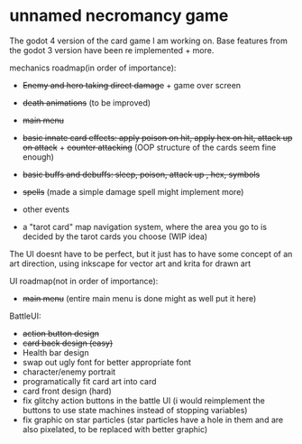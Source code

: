 # unnamed necromancy game
 The godot 4 version of the card game I am working on. Base features from the godot 3 version have been re implemented + more. 

 mechanics roadmap(in order of importance):
 - ~~Enemy and hero taking direct damage~~ + game over screen
 - ~~death animations~~ (to be improved)
 - ~~main menu~~

 - ~~basic innate card effects: apply poison on hit, apply hex on hit, attack up on attack~~ + ~~counter attacking~~
 (OOP structure of the cards seem fine enough)
 - ~~basic buffs and debuffs: sleep, poison, attack up , hex, symbols~~

 - ~~spells~~ (made a simple damage spell might implement more)
 - other events
 - a "tarot card" map navigation system, where the area you go to is decided by the tarot cards you choose (WIP idea)

The UI doesnt have to be perfect, but it just has to have some concept of an art direction, using inkscape for vector art
and krita for drawn art

 UI roadmap(not in order of importance):
 - ~~main menu~~ (entire main menu is done might as well put it here)

 BattleUI:
 - ~~action button design~~
 - ~~card back design (easy)~~
 - Health bar design
 - swap out ugly font for better appropriate font
 - character/enemy portrait
 - programatically fit card art into card
 - card front design (hard)
 - fix glitchy action buttons in the battle UI (i would reimplement the buttons to use state machines instead of stopping variables)
 - fix graphic on star particles (star particles have a hole in them and are also pixelated, to be replaced with better graphic)

